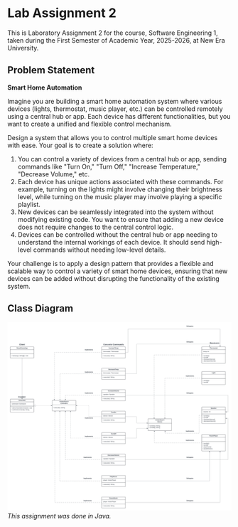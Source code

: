 # Lab Assignment 2
This is Laboratory Assignment 2 for the course, Software Engineering 1, taken during the First Semester of Academic Year, 2025-2026, at New Era University.

## Problem Statement
**Smart Home Automation**

Imagine you are building a smart home automation system where various devices (lights, thermostat, music player, etc.) can be controlled remotely using a central hub or app. Each device has different functionalities, but you want to create a unified and flexible control mechanism.

Design a system that allows you to control multiple smart home devices with ease. Your goal is to create a solution where:
<ol>
  <li>You can control a variety of devices from a central hub or app, sending commands like "Turn On," "Turn Off," "Increase Temperature," "Decrease Volume," etc.</li>
  <li>Each device has unique actions associated with these commands. For example, turning on the lights might involve changing their brightness level, while turning on the music player may involve playing a specific playlist.</li>
  <li>New devices can be seamlessly integrated into the system without modifying existing code. You want to ensure that adding a new device does not require changes to the central control logic.</li>
  <li>Devices can be controlled without the central hub or app needing to understand the internal workings of each device. It should send high-level commands without needing low-level details.</li>
</ol>

Your challenge is to apply a design pattern that provides a flexible and scalable way to control a variety of smart home devices, ensuring that new devices can be added without disrupting the functionality of the existing system.

## Class Diagram
![Class Diagram](ClassDiagram.png)
*This assignment was done in Java.*
